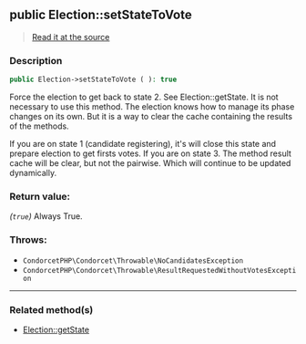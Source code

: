 ## public Election::setStateToVote

> [Read it at the source](https://github.com/julien-boudry/Condorcet/blob/master/src/Election.php#L452)

### Description    

```php
public Election->setStateToVote ( ): true
```

Force the election to get back to state 2. See Election::getState.
It is not necessary to use this method. The election knows how to manage its phase changes on its own. But it is a way to clear the cache containing the results of the methods.

If you are on state 1 (candidate registering), it's will close this state and prepare election to get firsts votes.
If you are on state 3. The method result cache will be clear, but not the pairwise. Which will continue to be updated dynamically.
    

### Return value:   

*(```true```)* Always True.



### Throws:   

* ```CondorcetPHP\Condorcet\Throwable\NoCandidatesException```
* ```CondorcetPHP\Condorcet\Throwable\ResultRequestedWithoutVotesException```

---------------------------------------

### Related method(s)      

* [Election::getState](/Docs/ApiReferences/Election%20Class/public%20Election--getState.md)    
